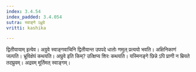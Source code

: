 ```yaml
---
index: 3.4.54
index_padded: 3.4.054
sutra: स्वाङ्गे ऽध्रुवे
vritti: kashika

---
```

द्वितीयायाम् इत्येव। अग्रुवे स्वाङ्गवाचिनि द्वितीयान्त उपपदे धातोः णमुल् प्रत्ययो भवति। अक्षिनिकाणं जल्पति। भ्रूविक्षेपं कथयति। अघ्रुवे इति किम्? उत्क्षिप्य शिरः कथयति। यस्मिनङ्गे छिन्ने ऽपि प्राणी न म्रियते तदघ्रुवम्। अद्रवम् मूर्तिमत् स्वाङ्गम्।